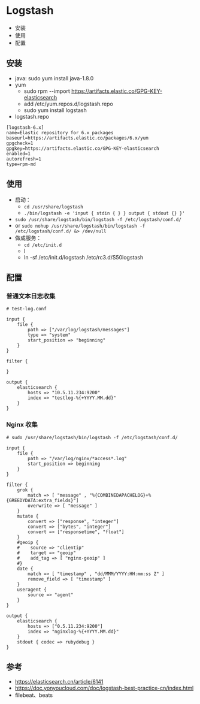 # Logstash

* 安装
* 使用
* 配置

## 安装

* java: sudo yum install java-1.8.0
* yum
    * sudo rpm --import https://artifacts.elastic.co/GPG-KEY-elasticsearch
    * add /etc/yum.repos.d/logstash.repo
    * sudo yum install logstash
* logstash.repo

```
[logstash-6.x]
name=Elastic repository for 6.x packages
baseurl=https://artifacts.elastic.co/packages/6.x/yum
gpgcheck=1
gpgkey=https://artifacts.elastic.co/GPG-KEY-elasticsearch
enabled=1
autorefresh=1
type=rpm-md
```

## 使用

* 启动：
    * ` cd /usr/share/logstash ` 
    * ` ./bin/logstash -e 'input { stdin { } } output { stdout {} }' `
* `sudo /usr/share/logstash/bin/logstash -f /etc/logstash/conf.d/`
* or `sudo nohup /usr/share/logstash/bin/logstash -f /etc/logstash/conf.d/ &> /dev/null`
* 做成服务：
    *  `cd /etc/init.d`
    * l
    * ln -sf /etc/init.d/logstash /etc/rc3.d/S50logstash

## 配置

### 普通文本日志收集

```
# test-log.conf

input {
    file {
        path => ["/var/log/logstash/messages"]
        type => "system"
        start_position => "beginning"
    }
}

filter {

}
 
output {
    elasticsearch {
        hosts => "10.5.11.234:9200"
        index => "testlog-%{+YYYY.MM.dd}"
    }
}
```

### Nginx 收集

```
# sudo /usr/share/logstash/bin/logstash -f /etc/logstash/conf.d/

input {
    file {
        path => "/var/log/nginx/*access*.log"
        start_position => beginning
    }
}
 
filter {
    grok {
        match => [ "message" , "%{COMBINEDAPACHELOG}+%{GREEDYDATA:extra_fields}"]
        overwrite => [ "message" ]
    }
    mutate {
        convert => ["response", "integer"]
        convert => ["bytes", "integer"]
        convert => ["responsetime", "float"]
    }
    #geoip {
    #    source => "clientip"
    #    target => "geoip"
    #    add_tag => [ "nginx-geoip" ]
    #}
    date {
        match => [ "timestamp" , "dd/MMM/YYYY:HH:mm:ss Z" ]
        remove_field => [ "timestamp" ]
    }
    useragent {
        source => "agent"
    }
}
 
output {
    elasticsearch {
        hosts => ["0.5.11.234:9200"]
        index => "nginxlog-%{+YYYY.MM.dd}"
    }
    stdout { codec => rubydebug }
}

```

## 参考
* https://elasticsearch.cn/article/6141
* https://doc.yonyoucloud.com/doc/logstash-best-practice-cn/index.html
* filebeat、beats